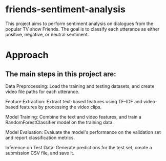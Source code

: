 # friends-sentiment-analysis
This project aims to perform sentiment analysis on dialogues from the popular TV show Friends. The goal is to classify each utterance as either positive, negative, or neutral sentiment.

# Approach

## The main steps in this project are:

Data Preprocessing: Load the training and testing datasets, and create video file paths for each utterance.

Feature Extraction: Extract text-based features using TF-IDF and video-based features by processing the video clips.

Model Training: Combine the text and video features, and train a RandomForestClassifier model on the training data.

Model Evaluation: Evaluate the model's performance on the validation set and report classification metrics.

Inference on Test Data: Generate predictions for the test set, create a submission CSV file, and save it.
